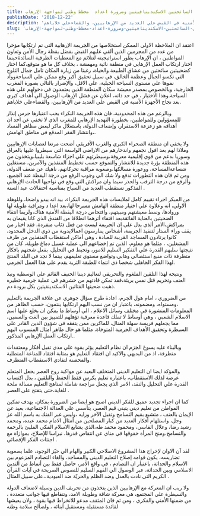 ```yaml
---
title: جريمة قتل السائحتين الاسكندينافيتين وضرورة اعداد  مخطط وطني لمواجهة الاٍرهاب
publishDate: '2018-12-22'
description: 'اعتقد ان الملاحظة الاولي الممكن استخلاصها من الجريمة الإرهابية التي تم ارتكابها مؤخرا من عدد من المجرمين الذين ألقي عليهم القبض بفضل يقظة رجال الأمن وتعاون المواطنين ، ان الاٍرهاب يطور استراتيجيته لتتلائم مع المعطيات الظرفية السائدةحينما اختار ارتكاب العمل الإرهابي في منطقة نائية ومهمشة ، بخلاف كل ما هو متوقع،كما اختار كضحييتين سائحتين من عشاق الطبيعة والحياة، رغبتا من زيارة المكان تامل جمال الثلوج التي تكسو الجبال وعظمة الخالق، في سبيل تحقيق اكبر وقع ممكن علي السياحةوواد نموها علي مستوي السياحة الجبلية، علي الاقل، والإضرار بالتالي بصورة المغرب الخارجية، وبالخصوص بمصدر معيشة سكان المنطقة الذين يعتمدون في دخولهم علي هذه السياحة.وهذا الاختيار ، في حد ذاته، اعلان عن فشل الاٍرهاب الوصول الي أهداف كبري بعد نجاح الأجهزة الأمنية في القبض علي العديد من الإرهابيين، والقضاءعلي خلاياهم.'
slug: 'جريمة-قتل-السائحتين-الاسكندينافيتين-وضرورة-اعداد-مخطط-وطني-لمواجهة-الاٍرهاب'
---
```

اعتقد ان الملاحظة الاولي الممكن استخلاصها من الجريمة الإرهابية التي تم ارتكابها مؤخرا من عدد من المجرمين الذين ألقي عليهم القبض بفضل يقظة رجال الأمن وتعاون المواطنين ، ان الاٍرهاب يطور استراتيجيته لتتلائم مع المعطيات الظرفية السائدةحينما اختار ارتكاب العمل الإرهابي في منطقة نائية ومهمشة ، بخلاف كل ما هو متوقع،كما اختار كضحييتين سائحتين  من عشاق الطبيعة والحياة، رغبتا من زيارة المكان تامل جمال الثلوج التي تكسو الجبال وعظمة الخالق، في سبيل تحقيق اكبر وقع ممكن علي  السياحةوواد نموها علي مستوي   السياحة الجبلية، علي الاقل، والإضرار بالتالي بصورة المغرب الخارجية، وبالخصوص بمصدر معيشة سكان المنطقة الذين يعتمدون  في دخولهم علي هذه السياحة.وهذا الاختيار ، في حد ذاته، اعلان عن فشل الاٍرهاب الوصول الي أهداف كبري بعد نجاح  الأجهزة الأمنية في القبض علي العديد من الإرهابيين، والقضاءعلي خلاياهم.

وبالرغم من هذه المحدودية، فان هذه الجريمة النكراء  يجب اعتبارها جرس إنذار للمسؤولين وللمواطنين، بخطورة التهديد الإرهابي للمغرب الذي  لا تخفي عن احد ان أهدافه هو زعزعة الاستقرار، وإضعاف الدولة، باستغلال ماكر لبعض مظاهر الفساد ،وانتشار الفقر المدقع في مناطق الهامش.

ولا يخفي ان منطقة الصحراء الكبري والغرب الأفريقي أضحت مرتعا لعصابات الإرهابيين وملاذا لهم بعد افول نجمهم واندحارهم من الاراضي الواسعة التي سيطروا عليها بالعراق وسوريا بدعم من قوي إقليمية معروفة،وسيطرتهم علي اجزاء شاسعة بليبيا،ويتخذون من هذه المنطقة بؤرة جديدة للانتشار والتموقع حسب تخطيط المنفذين والآمرين، مستغلين شساعةالمساحة، ووعورة مسالكها،وصعوبة مراقبة تحركاتهم، ناهيك عن ضعف الدولة، ومن ثم فان هذه التطورات  تدفع ولا شك الي  وجوب الرفع من درجة اليقظة عند الجميع،   والرفع من درجة الترقب والحذر سيما وان مراكش التي وقع في نواحيها الحادث الإرهابي المذكور تستقطب العديد من السياح بمناسبة احتفالات عيد السنة  .

من المبكر اجراء تقييم كامل لملابسات هذه الجريمة النكراء، بيد انه يبدو واضحا، وللوهلة الاولي، انه وعلاوة علي اختيار منطقة الهامش مسرحا لها،بعد اعدا د ومراقبة  طويلة لها وروادها، ونمط معيشتهم ومبيتهم، وافتحاص درجة اليقظة  الأمنية هناك،ولربما انتقاء الضحيتين  بالعناية الفائقةبعد اقتفاء أثرهما انطلاقا من الفندق الذي كانا يقيمان به بمراكش،الامر ألذي يدل علي ان الجريمة ليست من فعل ذئاب منفردة، فقد  اختار من يقف وراء الستار لتنفيذ الجريمة،  أشخاص يمارسون اعمالايدوية من ذوي الدخل المحدود،  كانوا يرتادون المساجد القريبة للعبادة ، وهي أماكن استقطاب المنفذين من طرف المشغلين، ، مثلما هو معلوم، الذين تم إخضاعهم الي عملية غسيل دماغ طويلة، كان من نتيجتها سلبهم القدرة علي التفكير السليم للامور، وتخبط في التحليل، بفعل شحنهم بافكار متطرفة ذات منبع استئصالي وهابي،وتواضع مستوي تعليمهم، بينما لا نجد في البلد المنتج لهذا الفكر الجاهلي شخصا ذي انتماء للطبقة الثرية يقدم علي هذا العمل الجرمي.

ونتيجة لهذا التلقين الملغوم والتحريفي لتعاليم  ديننا الحنيف القائم علي الوسطية ونبذ العنف وتحريم  قتل نفس بريئة،فقد تمكن قادتهم من حشرهم في عملية جرمية خطيرة  ذهبت ضحيتها الفتاتين الاسكندينفيتين بكل برودة دم. 

من الضروري ، امام هول الجرم، اعادة طرح سؤال جوهري عن علاقة الجريمة بالتعليم ،ومستواه، ومضمونه، باعتبار ان من نسب اليهم ارتكابها ينتمون، حسب الظاهر من المعلومات المنشورة في مختلف وسائل الاعلام ، الي أوساط ما يمكن ان يخلع عليها اسم الاسلام الشعبي ، وهي أوساط لا تملك قاعدة معرفية تؤهلهم للتمييز بين الغث والسمين، مما يجعلهم فريسة سهلة المنال، للماكرين ممن يتفقه في شؤون الدين القادر علي السيطرة وتحقيق الأهداف الجرمية المتوخاة،  مثلما هو حال ظاهر أمثال المنسوب اليهم  ارتكاب العمل الإرهابي المذكور..

وبالبناء عليه يسوغ الجزم ان نظام التعليم يؤثر بقوة علي مدي تقبل أفكار ومعتقدات متطرفة، اذ من البديهي والاكيد ان افتقاد التعليم  هو بمثابة افتقاد للمناعة المتطلبة والمحصنة لتفادي الاستقطاب المتطرف.

والمؤكد ايضا ان التعليم الديني المتخلف البعيد عن مواكبة روح العصر  يجعل المتعلم عرضة لذلك الاستقطاب، باعتباره تعليم يكرس فقط الحفظ والتلقين ، بدل اكتساب القدرة علي التحليل والنقد، الامر الذي يجعل  مراجعة شاملة لمناهج  التعليم مسالة ملحة للغاية،حتي يتفتح علي العصر .

كما ان اجراء تجديد عميق للفكر الديني اصبح هو ايضا من الضرورة بمكان، بهدف تمكين المواطن من تعليم ديني يتبني قيم العصر، يتأسس علي العدالة الاجتماعية، بعيد عن الإيمان بالعنف ، متشبع بقيم التسامح وتقبل الآخر ورايه ،وليس عبر الفتك به  باسم الله عز وجل، واستلهام أفكار العديد من كبار المصلحين من أمثال الامام محمد عبده، ومحمد رشيد رضا، وعلال الفاسي، ومحمود محمد طه،الذي يشايع الاسلام المكي المليئ بالرحمة والتسامح،ومنح المرأة حقوقها في مناي عن انتقاص قدرها، نبراسا للإصلاح، بموازاة مع اجتثاث الفكر الإقصائي .

لقد آن الاوان لإخراج هذا المشروع الاصلاحي الكبير والهام الي حيّز الوجود، علما بصعوبة تضاريسه، يكون قوامه إصلاح التعليم الديني والمساجد، والغاء التصادم المزعوم بين الاسلام والحداثة، باعتبار ان التصادم ، في واقع الامر، حاصل فقط بين أنماط من التدين الاسلامي وبين الحداثة، عبر الوصول الي الفهم السليم  للنصوص الصريحة في آيات القرآن الكريم التي نادت بالعدل وضد الظلم والحريّة ضد العبودية،،علي سبيل المثال .

ولا ريب ان المعركة مع الإرهابيين الذين يتخذون من  تحريف الدين وسيلة  لاضعاف الدولة والسيطرة علي المجتمع، هي معركة شاقة وطويلة الامد، وتتقاطع فيها جوانب متعددة ، من ضمنها الأمني والفكري ، ومن ثم فان المثقف مدعو للانخراط فيها بقوة ، ولان يعيشها لفائدة مستقبله ومستقبل ابنائه ، ولصالح سلامة وطنه

